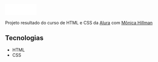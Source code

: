 ![alura plus](https://github.com/BVin7/aluraplus-curso/blob/main/img/Logo.png)

Projeto resultado do curso de HTML e CSS da [Alura](https://www.alura.com.br/) com [Mônica Hillman](https://github.com/MonicaHillman)

## Tecnologias
- HTML
- CSS
